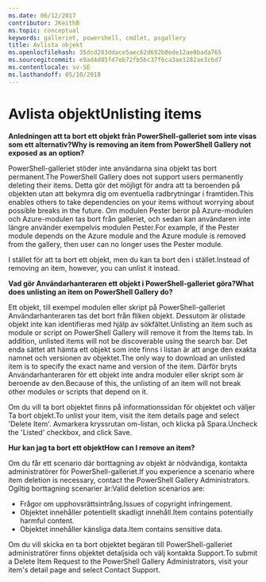 ```yaml
---
ms.date: 06/12/2017
contributor: JKeithB
ms.topic: conceptual
keywords: galleriet, powershell, cmdlet, psgallery
title: Avlista objekt
ms.openlocfilehash: 35dcd283ddace5aec62d692b0ede12ae0bada765
ms.sourcegitcommit: e9ad4d85fd7eb72fb5bc37f6ca3ae1282ae3c6d7
ms.contentlocale: sv-SE
ms.lasthandoff: 05/10/2018
---
```

# <a name="unlisting-items"></a><span data-ttu-id="26a69-103">Avlista objekt</span><span class="sxs-lookup"><span data-stu-id="26a69-103">Unlisting items</span></span>

<span data-ttu-id="26a69-104">**Anledningen att ta bort ett objekt från PowerShell-galleriet som inte visas som ett alternativ?**</span><span class="sxs-lookup"><span data-stu-id="26a69-104">**Why is removing an item from PowerShell Gallery not exposed as an option?**</span></span>

<span data-ttu-id="26a69-105">PowerShell-galleriet stöder inte användarna sina objekt tas bort permanent.</span><span class="sxs-lookup"><span data-stu-id="26a69-105">The PowerShell Gallery does not support users permanently deleting their items.</span></span>
<span data-ttu-id="26a69-106">Detta gör det möjligt för andra att ta beroenden på objekten utan att bekymra dig om eventuella radbrytningar i framtiden.</span><span class="sxs-lookup"><span data-stu-id="26a69-106">This enables others to take dependencies on your items without worrying about possible breaks in the future.</span></span>
<span data-ttu-id="26a69-107">Om modulen Pester beror på Azure-modulen och Azure-modulen tas bort från galleriet, och sedan kan användaren inte längre använder exempelvis modulen Pester.</span><span class="sxs-lookup"><span data-stu-id="26a69-107">For example, if the Pester module depends on the Azure module and the Azure module is removed from the gallery, then user can no longer uses the Pester module.</span></span>

<span data-ttu-id="26a69-108">I stället för att ta bort ett objekt, men du kan ta bort den i stället.</span><span class="sxs-lookup"><span data-stu-id="26a69-108">Instead of removing an item, however, you can unlist it instead.</span></span>

<span data-ttu-id="26a69-109">**Vad gör Användarhanteraren ett objekt i PowerShell-galleriet göra?**</span><span class="sxs-lookup"><span data-stu-id="26a69-109">**What does unlisting an item on PowerShell Gallery do?**</span></span>

<span data-ttu-id="26a69-110">Ett objekt, till exempel modulen eller skript på PowerShell-galleriet Användarhanteraren tas det bort från fliken objekt. Dessutom är olistade objekt inte kan identifieras med hjälp av sökfältet.</span><span class="sxs-lookup"><span data-stu-id="26a69-110">Unlisting an item such as module or script on PowerShell Gallery will remove it from the Items tab. In addition, unlisted items will not be discoverable using the search bar.</span></span>
<span data-ttu-id="26a69-111">Det enda sättet att hämta ett objekt som inte finns i listan är att ange den exakta namnet och versionen av objektet.</span><span class="sxs-lookup"><span data-stu-id="26a69-111">The only way to download an unlisted item is to specify the exact name and version of the item.</span></span>
<span data-ttu-id="26a69-112">Därför bryts Användarhanteraren för ett objekt inte andra moduler eller skript som är beroende av den.</span><span class="sxs-lookup"><span data-stu-id="26a69-112">Because of this, the unlisting of an item will not break other modules or scripts that depend on it.</span></span>

<span data-ttu-id="26a69-113">Om du vill ta bort objektet finns på informationssidan för objektet och väljer Ta bort objekt.</span><span class="sxs-lookup"><span data-stu-id="26a69-113">To unlist your item, visit the item details page and select 'Delete Item'.</span></span> <span data-ttu-id="26a69-114">Avmarkera kryssrutan om-listan, och klicka på Spara.</span><span class="sxs-lookup"><span data-stu-id="26a69-114">Uncheck the 'Listed' checkbox, and click Save.</span></span>

<span data-ttu-id="26a69-115">**Hur kan jag ta bort ett objekt**</span><span class="sxs-lookup"><span data-stu-id="26a69-115">**How can I remove an item?**</span></span>

<span data-ttu-id="26a69-116">Om du får ett scenario där borttagning av objekt är nödvändiga, kontakta administratörer för PowerShell-galleriet.</span><span class="sxs-lookup"><span data-stu-id="26a69-116">If you experience a scenario where item deletion is necessary, contact the PowerShell Gallery Administrators.</span></span>
<span data-ttu-id="26a69-117">Ogiltig borttagning scenarier är:</span><span class="sxs-lookup"><span data-stu-id="26a69-117">Valid deletion scenarios are:</span></span>
- <span data-ttu-id="26a69-118">Frågor om upphovsrättsintrång.</span><span class="sxs-lookup"><span data-stu-id="26a69-118">Issues of copyright infringement.</span></span>
- <span data-ttu-id="26a69-119">Objektet innehåller potentiellt skadligt innehåll.</span><span class="sxs-lookup"><span data-stu-id="26a69-119">Item contains potentially harmful content.</span></span>
- <span data-ttu-id="26a69-120">Objektet innehåller känsliga data.</span><span class="sxs-lookup"><span data-stu-id="26a69-120">Item contains sensitive data.</span></span>

<span data-ttu-id="26a69-121">Om du vill skicka en ta bort objektet begäran till PowerShell-galleriet administratörer finns objektet detaljsida och välj kontakta Support.</span><span class="sxs-lookup"><span data-stu-id="26a69-121">To submit a Delete Item Request to the PowerShell Gallery Administrators, visit your item's detail page and select Contact Support.</span></span>